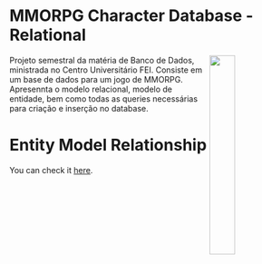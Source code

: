 # MMORPG Character Database - Relational

<img align="right" src="https://i0.wp.com/www.portallos.com.br/wp-content/uploads/2013/01/Patolino-Mago.jpg?fit=1050%2C591&ssl=1" width="30%" />

Projeto semestral da matéria de Banco de Dados, ministrada no Centro Universitário FEI. 
Consiste em um base de dados para um jogo de MMORPG. Apresennta o modelo relacional, modelo de entidade, bem como todas as queries necessárias para criação e inserção no database. 

# Entity Model Relationship
You can check it [here](https://drive.google.com/file/d/1Wz9wI1H0Ug9dHuQtyYcp1LJsDNQPSQvK/view?usp=sharing).
